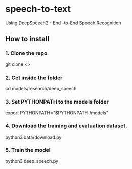 # speech-to-text
Using DeepSpeech2 - End -to-End Speech Recognition

## How to install

### 1. Clone the repo
git clone <>
### 2. Get inside the folder
cd models/research/deep_speech

### 3. Set PYTHONPATH to the models folder
export PYTHONPATH="$PYTHONPATH:<path to>/models"
  
### 4. Download the training and evaluation dataset.
python3 data/download.py

### 5. Train the model
python3 deep_speech.py
